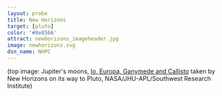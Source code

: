 ```yaml
---
layout: probe
title: New Horizons
target: [pluto]
color: '#8e8566'
attract: newhorizons_imageheader.jpg
image: newhorizons.svg
dsn_name: NHPC
---
```


<div class="caption">(top image: Jupiter's moons, <a href="http://www.nasa.gov/multimedia/imagegallery/image_feature_1560.html">Io, Europa, Ganymede and Callisto</a> taken by New Horizons on its way to Pluto, NASA/JHU-APL/Southwest Research Institute)</div>
